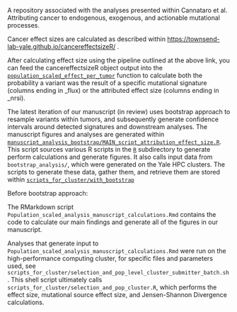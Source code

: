 A repository associated with the analyses presented within Cannataro et al. Attributing cancer 
to endogenous, exogenous, and actionable mutational processes. 

Cancer effect sizes are calculated as described within https://townsend-lab-yale.github.io/cancereffectsizeR/ . 

After calculating effect size using the pipeline outlined at the above link, you can feed the cancereffectsizeR object output into the [`population_scaled_effect_per_tumor`](https://github.com/Townsend-Lab-Yale/cancer_causes_and_effects/blob/master/R/population_scaled_effect_per_tumor.R) function to calculate both the probability a variant was the result of a specific mutational signature (columns ending in _flux) or the attributed effect size (columns ending in _nrsi). 

The latest iteration of our manuscript (in review) uses bootstrap approach to resample variants within tumors, and subsequently generate confidence intervals around detected signatures and downstream analyses.  The manuscript figures and analyses are generated within [`manuscript_analysis_bootstrap/MAIN_script_attribution_effect_size.R`](https://github.com/Townsend-Lab-Yale/cancer_causes_and_effects/blob/master/manuscript_analysis_bootstrap/MAIN_script_attribution_effect_size.R). This script sources various R scripts in the [`R`](https://github.com/Townsend-Lab-Yale/cancer_causes_and_effects/tree/master/manuscript_analysis_bootstrap/R) subdirectory to generate perform calculations and generate figures. It also calls input data from `bootstrap_analysis/`, which were generated on the Yale HPC clusters. The scripts to generate these data, gather them, and retrieve them are stored within [`scripts_for_cluster/with_bootstrap`](https://github.com/Townsend-Lab-Yale/cancer_causes_and_effects/tree/master/scripts_for_cluster/with_bootstrap) 

Before bootstrap approach: 

The RMarkdown script `Population_scaled_analysis_manuscript_calculations.Rmd` contains the code to calculate our main findings and generate all of the figures in our manuscript. 

Analyses that generate input to `Population_scaled_analysis_manuscript_calculations.Rmd` were run on the high-performance computing cluster, for specific files and parameters used, see `scripts_for_cluster/selection_and_pop_level_cluster_submitter_batch.sh`. This shell script ultimately calls `scripts_for_cluster/selection_and_pop_cluster.R`, which performs the effect size, mutational source effect size, and Jensen-Shannon Divergence calculations. 










